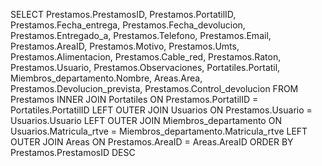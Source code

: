 SELECT
Prestamos.PrestamosID,
Prestamos.PortatilID,
Prestamos.Fecha_entrega,
Prestamos.Fecha_devolucion,
Prestamos.Entregado_a,
Prestamos.Telefono,
Prestamos.Email,
Prestamos.AreaID,
Prestamos.Motivo,
Prestamos.Umts,
Prestamos.Alimentacion,
Prestamos.Cable_red,
Prestamos.Raton,
Prestamos.Usuario,
Prestamos.Observaciones,
Portatiles.Portatil,
Miembros_departamento.Nombre,
Areas.Area,
Prestamos.Devolucion_prevista,
Prestamos.Control_devolucion
FROM Prestamos
INNER JOIN Portatiles ON Prestamos.PortatilID = Portatiles.PortatilID
LEFT OUTER JOIN Usuarios ON Prestamos.Usuario = Usuarios.Usuario
LEFT OUTER JOIN Miembros_departamento ON Usuarios.Matricula_rtve = Miembros_departamento.Matricula_rtve
LEFT OUTER JOIN Areas ON Prestamos.AreaID = Areas.AreaID
ORDER BY Prestamos.PrestamosID DESC
